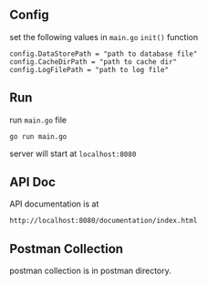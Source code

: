 ## Config

set the following values in `main.go` `init()` function

	config.DataStorePath = "path to database file"
	config.CacheDirPath = "path to cache dir"
	config.LogFilePath = "path to log file"
	
	
## Run

run `main.go` file

`go run main.go`	

server will start at `localhost:8080`

## API Doc

API documentation is at 

`http://localhost:8080/documentation/index.html`

##  Postman Collection

postman collection is in postman directory.